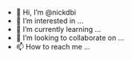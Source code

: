 - 👋 Hi, I’m @nickdbi
- 👀 I’m interested in ...
- 🌱 I’m currently learning ...
- 💞️ I’m looking to collaborate on ...
- 📫 How to reach me ...

<!---
nickdbi/nickdbi is a ✨ special ✨ repository because its `README.md` (this file) appears on your GitHub profile.
You can click the Preview link to take a look at your changes.
--->
